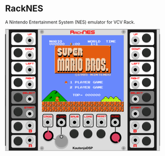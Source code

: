 # RackNES

A Nintendo Entertainment System (NES) emulator for VCV Rack.

![RackNES](img/RackNES.png)
